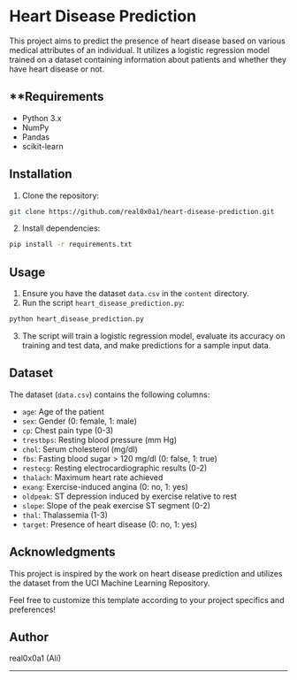 # Heart Disease Prediction

This project aims to predict the presence of heart disease based on various medical attributes of an individual. It utilizes a logistic regression model trained on a dataset containing information about patients and whether they have heart disease or not.

## **Requirements

- Python 3.x
- NumPy
- Pandas
- scikit-learn

## Installation

1. Clone the repository:

```bash
git clone https://github.com/real0x0a1/heart-disease-prediction.git
```

2. Install dependencies:

```bash
pip install -r requirements.txt
```

## Usage

1. Ensure you have the dataset `data.csv` in the `content` directory.
2. Run the script `heart_disease_prediction.py`:

```bash
python heart_disease_prediction.py
```

3. The script will train a logistic regression model, evaluate its accuracy on training and test data, and make predictions for a sample input data.

## Dataset

The dataset (`data.csv`) contains the following columns:

- `age`: Age of the patient
- `sex`: Gender (0: female, 1: male)
- `cp`: Chest pain type (0-3)
- `trestbps`: Resting blood pressure (mm Hg)
- `chol`: Serum cholesterol (mg/dl)
- `fbs`: Fasting blood sugar > 120 mg/dl (0: false, 1: true)
- `restecg`: Resting electrocardiographic results (0-2)
- `thalach`: Maximum heart rate achieved
- `exang`: Exercise-induced angina (0: no, 1: yes)
- `oldpeak`: ST depression induced by exercise relative to rest
- `slope`: Slope of the peak exercise ST segment (0-2)
- `thal`: Thalassemia (1-3)
- `target`: Presence of heart disease (0: no, 1: yes)

## Acknowledgments

This project is inspired by the work on heart disease prediction and utilizes the dataset from the UCI Machine Learning Repository.

Feel free to customize this template according to your project specifics and preferences!

## Author

real0x0a1 (Ali)

---
